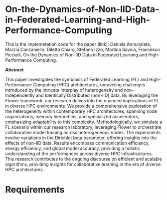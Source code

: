 # On-the-Dynamics-of-Non-IID-Data-in-Federated-Learning-and-High-Performance-Computing

This is the implemetation code for the paper (link): Daniela Annunziata, Marzia Canzaniello, Diletta Chiaro, Stefano Izzo, Martina Savoia, Francesco Piccialli, On the Dynamics of Non-IID Data in Federated Learning and High-Performance Computing.

**Abstract**

This paper investigates the symbiosis of Federated Learning (FL) and High-Performance Computing (HPC) architectures, unraveling challenges introduced by the intricate interplay of heterogeneity and non-Independently and Identically Distributed (non-IID) data. By leveraging the Flower framework, our research delves into the nuanced implications of FL in diverse HPC environments. We provide a comprehensive exploration of the heterogeneity within contemporary HPC architectures, spanning node organizations, memory hierarchies, and specialized accelerators, emphasizing adaptability to this complexity. Methodologically, we simulate a FL scenario within our research laboratory, leveraging Flower to orchestrate collaborative model training across heterogeneous nodes. The experiments involve variations in the Dirichlet beta parameter, offering insights into the effects of non-IID data. Results encompass communication efficiency, energy efficiency, and global model accuracy, providing a holistic understanding of the performances across diverse HPC infrastructures. 
This research contributes to the ongoing discourse on efficient and scalable algorithms, providing insights for collaborative learning in the era of diverse HPC architectures.

# Requirements
